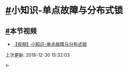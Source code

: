 # [#](https://funtl.com/zh/micro-service-about/小知识-单点故障与分布式锁.html#小知识-单点故障与分布式锁)小知识-单点故障与分布式锁

## [#](https://funtl.com/zh/micro-service-about/小知识-单点故障与分布式锁.html#本节视频)本节视频

- [【视频】小知识-单点故障与分布式锁](https://www.bilibili.com/video/av27716214)

上次更新: 2018-12-30 15:32:03

← 